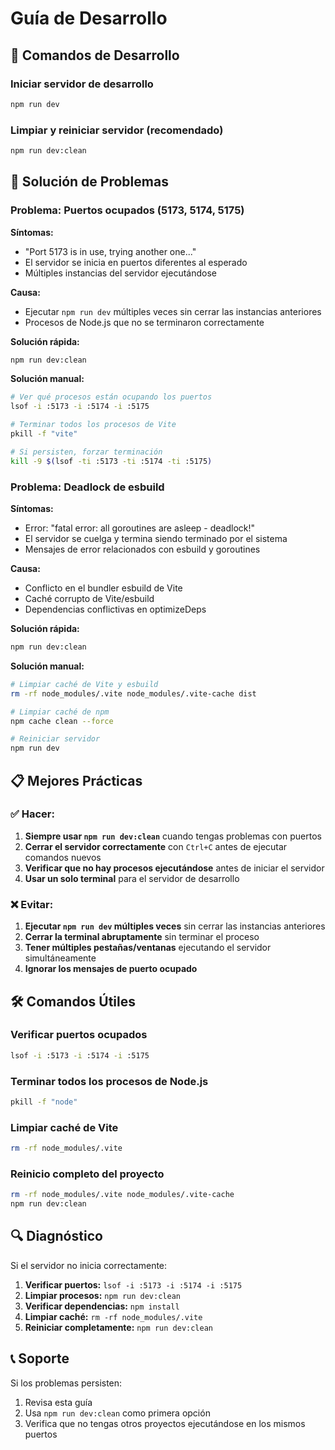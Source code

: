 # Guía de Desarrollo

## 🚀 Comandos de Desarrollo

### Iniciar servidor de desarrollo
```bash
npm run dev
```

### Limpiar y reiniciar servidor (recomendado)
```bash
npm run dev:clean
```

## 🔧 Solución de Problemas

### Problema: Puertos ocupados (5173, 5174, 5175)

**Síntomas:**
- "Port 5173 is in use, trying another one..."
- El servidor se inicia en puertos diferentes al esperado
- Múltiples instancias del servidor ejecutándose

**Causa:**
- Ejecutar `npm run dev` múltiples veces sin cerrar las instancias anteriores
- Procesos de Node.js que no se terminaron correctamente

**Solución rápida:**
```bash
npm run dev:clean
```

**Solución manual:**
```bash
# Ver qué procesos están ocupando los puertos
lsof -i :5173 -i :5174 -i :5175

# Terminar todos los procesos de Vite
pkill -f "vite"

# Si persisten, forzar terminación
kill -9 $(lsof -ti :5173 -ti :5174 -ti :5175)
```

### Problema: Deadlock de esbuild

**Síntomas:**
- Error: "fatal error: all goroutines are asleep - deadlock!"
- El servidor se cuelga y termina siendo terminado por el sistema
- Mensajes de error relacionados con esbuild y goroutines

**Causa:**
- Conflicto en el bundler esbuild de Vite
- Caché corrupto de Vite/esbuild
- Dependencias conflictivas en optimizeDeps

**Solución rápida:**
```bash
npm run dev:clean
```

**Solución manual:**
```bash
# Limpiar caché de Vite y esbuild
rm -rf node_modules/.vite node_modules/.vite-cache dist

# Limpiar caché de npm
npm cache clean --force

# Reiniciar servidor
npm run dev
```

## 📋 Mejores Prácticas

### ✅ Hacer:
1. **Siempre usar `npm run dev:clean`** cuando tengas problemas con puertos
2. **Cerrar el servidor correctamente** con `Ctrl+C` antes de ejecutar comandos nuevos
3. **Verificar que no hay procesos ejecutándose** antes de iniciar el servidor
4. **Usar un solo terminal** para el servidor de desarrollo

### ❌ Evitar:
1. **Ejecutar `npm run dev` múltiples veces** sin cerrar las instancias anteriores
2. **Cerrar la terminal abruptamente** sin terminar el proceso
3. **Tener múltiples pestañas/ventanas** ejecutando el servidor simultáneamente
4. **Ignorar los mensajes de puerto ocupado**

## 🛠️ Comandos Útiles

### Verificar puertos ocupados
```bash
lsof -i :5173 -i :5174 -i :5175
```

### Terminar todos los procesos de Node.js
```bash
pkill -f "node"
```

### Limpiar caché de Vite
```bash
rm -rf node_modules/.vite
```

### Reinicio completo del proyecto
```bash
rm -rf node_modules/.vite node_modules/.vite-cache
npm run dev:clean
```

## 🔍 Diagnóstico

Si el servidor no inicia correctamente:

1. **Verificar puertos:** `lsof -i :5173 -i :5174 -i :5175`
2. **Limpiar procesos:** `npm run dev:clean`
3. **Verificar dependencias:** `npm install`
4. **Limpiar caché:** `rm -rf node_modules/.vite`
5. **Reiniciar completamente:** `npm run dev:clean`

## 📞 Soporte

Si los problemas persisten:
1. Revisa esta guía
2. Usa `npm run dev:clean` como primera opción
3. Verifica que no tengas otros proyectos ejecutándose en los mismos puertos
